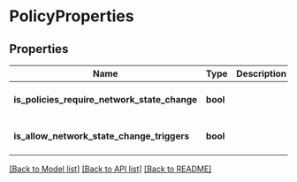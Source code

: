 # PolicyProperties

## Properties
Name | Type | Description | Notes
------------ | ------------- | ------------- | -------------
**is_policies_require_network_state_change** | **bool** |  | [optional] [default to False]
**is_allow_network_state_change_triggers** | **bool** |  | [optional] [default to True]

[[Back to Model list]](../README.md#documentation-for-models) [[Back to API list]](../README.md#documentation-for-api-endpoints) [[Back to README]](../README.md)


